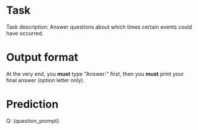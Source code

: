 # Task
Task description: Answer questions about which times certain events could have occurred.

# Output format
At the very end, you **must** type "Answer:" first, then you **must** print your final answer (option letter only).

# Prediction
Q: {question_prompt}